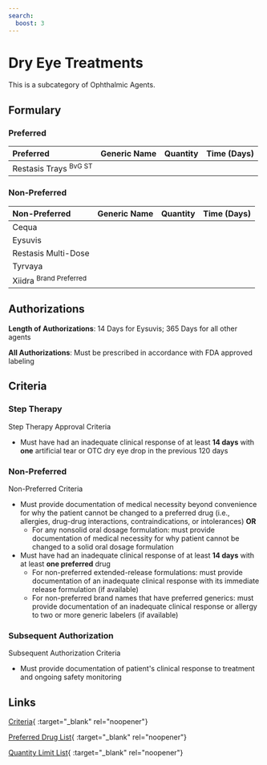 ```yaml
---
search:
  boost: 3
---
```


# Dry Eye Treatments

This is a subcategory of Ophthalmic Agents.

## Formulary

### Preferred

| Preferred                        | Generic Name | Quantity | Time (Days) |
|:---------------------------------|:-------------|:--------:|:-----------:|
| Restasis Trays <sup>BvG ST</sup> |              |          |             |

### Non-Preferred

| Non-Preferred                                                                            | Generic Name | Quantity | Time (Days) |
|:-----------------------------------------------------------------------------------------|:-------------|:--------:|:-----------:|
| Cequa                                                                                    |              |          |             |
| Eysuvis                                                                                  |              |          |             |
| Restasis Multi-Dose                                                                      |              |          |             |
| Tyrvaya                                                                                  |              |          |             |
| <span title = "Brand Preferred: Restasis Trays">Xiidra</span> <sup>Brand Preferred</sup> |              |          |             |

## Authorizations

**Length of Authorizations**: 14 Days for Eysuvis; 365 Days for all other agents

**All Authorizations**: Must be prescribed in accordance with FDA approved labeling

## Criteria

### Step Therapy

Step Therapy Approval Criteria

- Must have had an inadequate clinical response of at least **14 days** with **one** artificial tear or OTC dry eye drop in the previous 120 days 

### Non-Preferred

Non-Preferred Criteria

- Must provide documentation of medical necessity beyond convenience for why the patient cannot be changed to a preferred drug (i.e., allergies, drug-drug interactions, contraindications, or intolerances) **OR**
    - For any nonsolid oral dosage formulation: must provide documentation of medical necessity for why patient cannot be changed to a solid oral dosage formulation
- Must have had an inadequate clinical response of at least **14 days** with at least **one preferred** drug
    - For non-preferred extended-release formulations: must provide documentation of an inadequate clinical response with its immediate release formulation (if available)
    - For non-preferred brand names that have preferred generics: must provide documentation of an inadequate clinical response or allergy to two or more generic labelers (if available)

### Subsequent Authorization

Subsequent Authorization Criteria

- Must provide documentation of patient's clinical response to treatment and ongoing safety monitoring

## Links

[Criteria](https://pharmacy.medicaid.ohio.gov/sites/default/files/20230401_UPDL_Criteria%20_APPROVED.pdf#page=87){ :target="_blank" rel="noopener"}

[Preferred Drug List](https://pharmacy.medicaid.ohio.gov/sites/default/files/20230401_UPDL_v7_Approved.pdf#page=29){ :target="_blank" rel="noopener"}

[Quantity Limit List](https://pharmacy.medicaid.ohio.gov/sites/default/files/20230101_Ohio_Medicaid_Quantity_Document_APPROVED.pdf){ :target="_blank" rel="noopener"}

